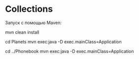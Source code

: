 # Collections

Запуск с помощью Maven:

mvn clean install

cd Planets
mvn exec:java -D exec.mainClass=Application

cd ../Phonebook
mvn exec:java -D exec.mainClass=Application
